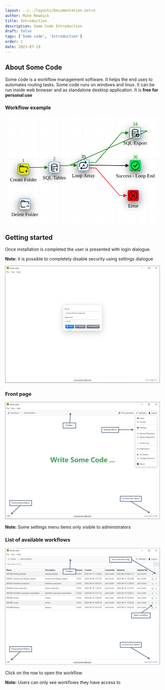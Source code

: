 ```yaml
---
layout: ../../layouts/Documentation.astro
author: Mike Rewnick
title: Introduction
description: Some Code Introduction
draft: false
tags: ['Some code', 'Introduction']
order: 1
date: 2023-07-19
---
```


## About Some Code

Some code is a workflow management software. It helps the end uses to automates routing tasks. Some code runs on windows and linux. It can be run inside web browser and as standalone desktop application. It is **free for personal use**

### Workflow example

![Workflow example](../../assets/some-code-workflow.png)

## Getting started

Once installation is completed the user is presented with login dialogue.

**Note:** it is possible to completely disable security using settings dialogue

![Login dialogue](../../assets/login-dialogue.png)

### Front page

![Front Page](../../assets/front-page.png)

**Note:** Some settings menu items only visible to administrators

### List of available workflows

![Workflow list](../../assets/workflow-grid.png)

Click on the row to open the workflow

**Note:** Users can only see workflows they have access to
